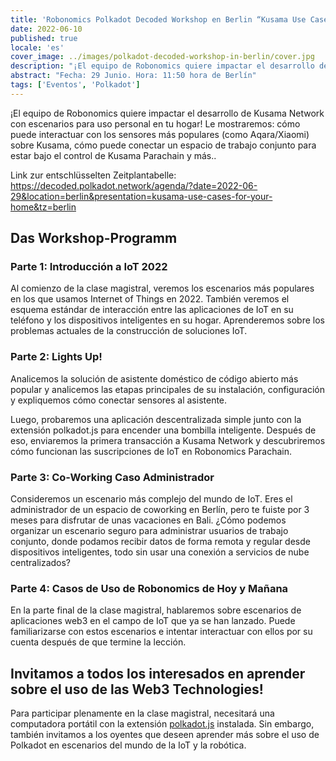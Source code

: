 ```yaml
---
title: 'Robonomics Polkadot Decoded Workshop en Berlin “Kusama Use Cases for your Home”'
date: 2022-06-10
published: true
locale: 'es'
cover_image: ../images/polkadot-decoded-workshop-in-berlin/cover.jpg
description: "¡El equipo de Robonomics quiere impactar el desarrollo de Kusama Network con escenarios para uso personal en tu hogar! Le mostraremos: cómo puede interactuar con los sensores más populares (como Aqara/Xiaomi) sobre Kusama, cómo puede conectar un espacio de trabajo conjunto para estar bajo el control de Kusama Parachain y más.."
abstract: "Fecha: 29 Junio. Hora: 11:50 hora de Berlín"
tags: ['Eventos', 'Polkadot']
---
```


¡El equipo de Robonomics quiere impactar el desarrollo de Kusama Network con escenarios para uso personal en tu hogar! Le mostraremos: cómo puede interactuar con los sensores más populares (como Aqara/Xiaomi) sobre Kusama, cómo puede conectar un espacio de trabajo conjunto para estar bajo el control de Kusama Parachain y más..

Link zur entschlüsselten Zeitplantabelle: https://decoded.polkadot.network/agenda/?date=2022-06-29&location=berlin&presentation=kusama-use-cases-for-your-home&tz=berlin

## Das Workshop-Programm

### Parte 1: Introducción a IoT 2022

Al comienzo de la clase magistral, veremos los escenarios más populares en los que usamos Internet of Things en 2022. También veremos el esquema estándar de interacción entre las aplicaciones de IoT en su teléfono y los dispositivos inteligentes en su hogar. Aprenderemos sobre los problemas actuales de la construcción de soluciones IoT.

### Parte 2: Lights Up!

Analicemos la solución de asistente doméstico de código abierto más popular y analicemos las etapas principales de su instalación, configuración y expliquemos cómo conectar sensores al asistente.

Luego, probaremos una aplicación descentralizada simple junto con la extensión polkadot.js para encender una bombilla inteligente. Después de eso, enviaremos la primera transacción a Kusama Network y descubriremos cómo funcionan las suscripciones de IoT en Robonomics Parachain.

### Parte 3: Co-Working Caso Administrador

Consideremos un escenario más complejo del mundo de IoT. Eres el administrador de un espacio de coworking en Berlín, pero te fuiste por 3 meses para disfrutar de unas vacaciones en Bali. ¿Cómo podemos organizar un escenario seguro para administrar usuarios de trabajo conjunto, donde podamos recibir datos de forma remota y regular desde dispositivos inteligentes, todo sin usar una conexión a servicios de nube centralizados?

### Parte 4: Casos de Uso de Robonomics de Hoy y Mañana

En la parte final de la clase magistral, hablaremos sobre escenarios de aplicaciones web3 en el campo de IoT que ya se han lanzado. Puede familiarizarse con estos escenarios e intentar interactuar con ellos por su cuenta después de que termine la lección.

## Invitamos a todos los interesados en aprender sobre el uso de las Web3 Technologies!

Para participar plenamente en la clase magistral, necesitará una computadora portátil con la extensión [polkadot.js](https://polkadot.js.org/extension/) instalada. Sin embargo, también invitamos a los oyentes que deseen aprender más sobre el uso de Polkadot en escenarios del mundo de la IoT y la robótica.